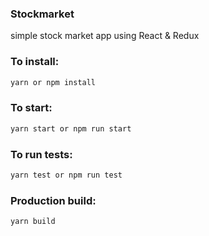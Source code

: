 ### Stockmarket
simple stock market app using React &amp; Redux

### To install:
```sh
yarn or npm install
```

### To start:
```sh
yarn start or npm run start
```

### To run tests:
```sh
yarn test or npm run test
```

### Production build:
```sh
yarn build
```
